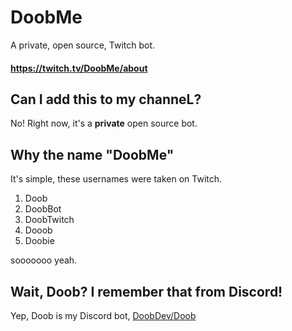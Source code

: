 # DoobMe
A private, open source, Twitch bot.
#### https://twitch.tv/DoobMe/about

## Can I add this to my channeL?
No! Right now, it's a **private** open source bot. 

## Why the name "Doob**Me**"
It's simple, these usernames were taken on Twitch.

1. Doob
2. DoobBot
3. DoobTwitch
4. Dooob
5. Doobie

sooooooo yeah.

## Wait, Doob? I remember that from Discord!
Yep, Doob is my Discord bot, [DoobDev/Doob](https://github.com/doobdev/doob)